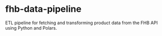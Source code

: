 # fhb-data-pipeline
ETL pipeline for fetching and transforming product data from the FHB API using Python and Polars.
